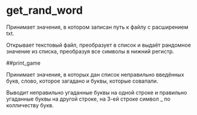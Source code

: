 # get_rand_word

Принимает значения, в котором записан путь к файлу с расширением txt.

Открывает текстовый файл, преобразует в список и выдаёт рандомное значение из списка, преобразуя все символы в нижний регистр.

##print_game

Принимает значения, в которых дан список неправильно введённых букв, слово, которое загадано и буквы, которые совапали.

Выводит неправильно угаданные буквы на одной строке и правильно угаданные буквы на другой строке, на 3-ей строке символ _ по колличеству букв.


